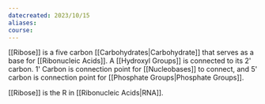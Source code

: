 ```yaml
---
datecreated: 2023/10/15
aliases: 
course:
---
```

[[Ribose]] is a five carbon [[Carbohydrates|Carbohydrate]] that serves as a base for [[Ribonucleic Acids]]. A [[Hydroxyl Groups]] is connected to its 2' carbon. 1' Carbon is connection point for [[Nucleobases]] to connect, and 5' carbon is connection point for [[Phosphate Groups|Phosphate Groups]]. 

[[Ribose]] is the R in [[Ribonucleic Acids|RNA]].